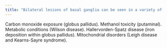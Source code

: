 ```yaml
---
title: "Bilateral lesions of basal ganglia can be seen in a variety of insults"
---
```

Carbon monoxide exposure (globus pallidus). Methanol toxicity (putaminal). Metabolic conditions (Wilson disease). Hallervorden-Spatz disease (iron deposition within globus pallidus). Mitochondrial disorders (Leigh disease and Kearns-Sayre syndrome).

